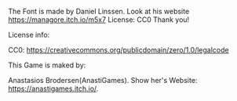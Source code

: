 The Font is made by Daniel Linssen. Look at his website https://managore.itch.io/m5x7 License: CC0 Thank you!

License info:

CC0: https://creativecommons.org/publicdomain/zero/1.0/legalcode

This Game is maked by:

Anastasios Brodersen(AnastiGames). Show her's Website: https://anastigames.itch.io/. 
